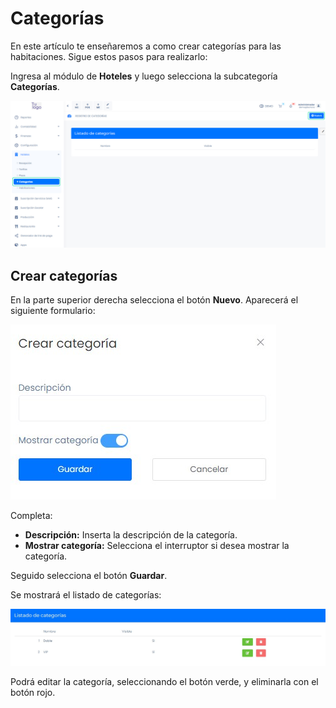 # Categorías

En este artículo te enseñaremos a como crear categorías para las habitaciones. Sigue estos pasos para realizarlo:

Ingresa al módulo de **Hoteles** y luego selecciona la subcategoría **Categorías**.

![Alt text](img/categoras1.jpg)

## Crear categorías

En la parte superior derecha selecciona el botón **Nuevo**. Aparecerá el siguiente formulario:

![Alt text](img/categoras2.jpg)

Completa:

* **Descripción:** Inserta la descripción de la categoría.
* **Mostrar categoría:** Selecciona el interruptor si desea mostrar la categoría.
  
Seguido selecciona el botón **Guardar**.

Se mostrará el listado de categorías:

![Alt text](img/categoras4.jpg)

Podrá editar la categoría, seleccionando el botón verde, y eliminarla con el botón rojo.
